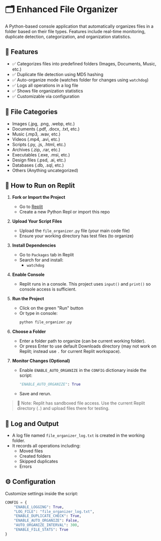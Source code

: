 # 🗂️ Enhanced File Organizer

A Python-based console application that automatically organizes files in a folder based on their file types. Features include real-time monitoring, duplicate detection, categorization, and organization statistics.

## 🔧 Features

- ✅ Categorizes files into predefined folders (Images, Documents, Music, etc.)
- ✅ Duplicate file detection using MD5 hashing
- ✅ Auto-organize mode (watches folder for changes using `watchdog`)
- ✅ Logs all operations in a log file
- ✅ Shows file organization statistics
- ✅ Customizable via configuration

## 📁 File Categories

- Images (.jpg, .png, .webp, etc.)
- Documents (.pdf, .docx, .txt, etc.)
- Music (.mp3, .wav, etc.)
- Videos (.mp4, .avi, etc.)
- Scripts (.py, .js, .html, etc.)
- Archives (.zip, .rar, etc.)
- Executables (.exe, .msi, etc.)
- Design files (.psd, .ai, etc.)
- Databases (.db, .sql, etc.)
- Others (Anything uncategorized)

## 🚀 How to Run on Replit

1. **Fork or Import the Project**
   - Go to [Replit](https://replit.com)
   - Create a new Python Repl or import this repo

2. **Upload Your Script Files**
   - Upload the `file_organizer.py` file (your main code file)
   - Ensure your working directory has test files (to organize)

3. **Install Dependencies**
   - Go to `Packages` tab in Replit
   - Search for and install:
     - `watchdog`

4. **Enable Console**
   - Replit runs in a console. This project uses `input()` and `print()` so console access is sufficient.

5. **Run the Project**
   - Click on the green "Run" button
   - Or type in console:
     ```bash
     python file_organizer.py
     ```

6. **Choose a Folder**
   - Enter a folder path to organize (can be current working folder).
   - Or press Enter to use default Downloads directory (may not work on Replit; instead use `.` for current Replit workspace).

7. **Monitor Changes (Optional)**
   - Enable `ENABLE_AUTO_ORGANIZE` in the `CONFIG` dictionary inside the script:
     ```python
     "ENABLE_AUTO_ORGANIZE": True
     ```
   - Save and rerun.

> 📝 Note: Replit has sandboxed file access. Use the current Replit directory (`.`) and upload files there for testing.

## 📂 Log and Output

- A log file named `file_organizer_log.txt` is created in the working folder.
- It records all operations including:
  - Moved files
  - Created folders
  - Skipped duplicates
  - Errors

## ⚙️ Configuration

Customize settings inside the script:

```python
CONFIG = {
    "ENABLE_LOGGING": True,
    "LOG_FILE": "file_organizer_log.txt",
    "ENABLE_DUPLICATE_CHECK": True,
    "ENABLE_AUTO_ORGANIZE": False,
    "AUTO_ORGANIZE_INTERVAL": 300,
    "ENABLE_FILE_STATS": True
}
